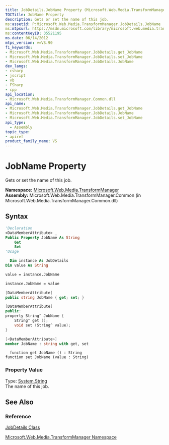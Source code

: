```yaml
---
title: JobDetails.JobName Property (Microsoft.Web.Media.TransformManager)
TOCTitle: JobName Property
description: Gets or set the name of this job.
ms:assetid: P:Microsoft.Web.Media.TransformManager.JobDetails.JobName
ms:mtpsurl: https://msdn.microsoft.com/library/microsoft.web.media.transformmanager.jobdetails.jobname(v=VS.90)
ms:contentKeyID: 35521195
ms.date: 06/14/2012
mtps_version: v=VS.90
f1_keywords:
- Microsoft.Web.Media.TransformManager.JobDetails.get_JobName
- Microsoft.Web.Media.TransformManager.JobDetails.set_JobName
- Microsoft.Web.Media.TransformManager.JobDetails.JobName
dev_langs:
- csharp
- jscript
- vb
- FSharp
- cpp
api_location:
- Microsoft.Web.Media.TransformManager.Common.dll
api_name:
- Microsoft.Web.Media.TransformManager.JobDetails.get_JobName
- Microsoft.Web.Media.TransformManager.JobDetails.JobName
- Microsoft.Web.Media.TransformManager.JobDetails.set_JobName
api_type:
  - Assembly
topic_type:
- apiref
product_family_name: VS
---
```


# JobName Property

Gets or set the name of this job.

**Namespace:**  [Microsoft.Web.Media.TransformManager](microsoft-web-media-transformmanager-namespace.md)  
**Assembly:**  Microsoft.Web.Media.TransformManager.Common (in Microsoft.Web.Media.TransformManager.Common.dll)

## Syntax

```vb
'Declaration
<DataMemberAttribute> _
Public Property JobName As String
    Get
    Set
'Usage

  Dim instance As JobDetails
Dim value As String

value = instance.JobName

instance.JobName = value
```

```csharp
[DataMemberAttribute]
public string JobName { get; set; }
```

```cpp
[DataMemberAttribute]
public:
property String^ JobName {
    String^ get ();
    void set (String^ value);
}
```

``` fsharp
[<DataMemberAttribute>]
member JobName : string with get, set
```

```jscript
  function get JobName () : String
function set JobName (value : String)
```

### Property Value

Type: [System.String](https://msdn.microsoft.com/library/s1wwdcbf)  
The name of this job.  

## See Also

### Reference

[JobDetails Class](jobdetails-class-microsoft-web-media-transformmanager.md)

[Microsoft.Web.Media.TransformManager Namespace](microsoft-web-media-transformmanager-namespace.md)
